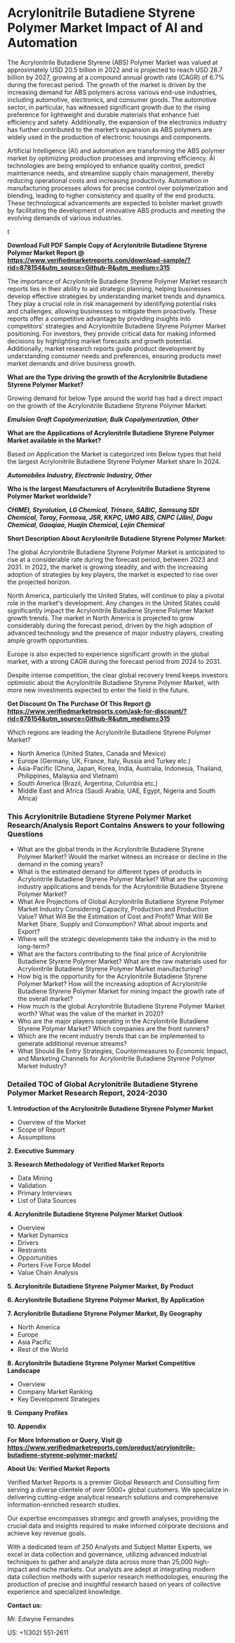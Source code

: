 <meta name="title" content="Global Acrylonitrile Butadiene Styrene Polymer Market Impact of AI and Automation"><meta name="description" content="The Acrylonitrile Butadiene Styrene (ABS) Polymer Market was valued at approximately USD 20.5 billion in 2022 and is projected to reach USD 28.7 billion by 2027, growi"><meta name="title" content="Acrylonitrile Butadiene Styrene Polymer Market Size, Share, Scope, Trends, Growth, Opportunities, Analysis, Forecast"><h1>Acrylonitrile Butadiene Styrene Polymer Market Impact of AI and Automation</h1><p>The Acrylonitrile Butadiene Styrene (ABS) Polymer Market was valued at approximately USD 20.5 billion in 2022 and is projected to reach USD 28.7 billion by 2027, growing at a compound annual growth rate (CAGR) of 6.7% during the forecast period. The growth of the market is driven by the increasing demand for ABS polymers across various end-use industries, including automotive, electronics, and consumer goods. The automotive sector, in particular, has witnessed significant growth due to the rising preference for lightweight and durable materials that enhance fuel efficiency and safety. Additionally, the expansion of the electronics industry has further contributed to the market’s expansion as ABS polymers are widely used in the production of electronic housings and components.</p><p>Artificial Intelligence (AI) and automation are transforming the ABS polymer market by optimizing production processes and improving efficiency. AI technologies are being employed to enhance quality control, predict maintenance needs, and streamline supply chain management, thereby reducing operational costs and increasing productivity. Automation in manufacturing processes allows for precise control over polymerization and blending, leading to higher consistency and quality of the end products. These technological advancements are expected to bolster market growth by facilitating the development of innovative ABS products and meeting the evolving demands of various industries.</p>t</p><p id="" class=""><strong>Download Full PDF Sample Copy of Acrylonitrile Butadiene Styrene Polymer Market Report @ <a href="https://www.verifiedmarketreports.com/download-sample/?rid=878154&utm_source=Github-R&utm_medium=315" target="_blank">https://www.verifiedmarketreports.com/download-sample/?rid=878154&utm_source=Github-R&utm_medium=315</a></strong></p><p>The importance of&nbsp;Acrylonitrile Butadiene Styrene Polymer Market research reports lies in their ability to aid strategic planning, helping businesses develop effective strategies by understanding market trends and dynamics. They play a crucial role in risk management by identifying potential risks and challenges, allowing businesses to mitigate them proactively. These reports offer a competitive advantage by providing insights into competitors' strategies and Acrylonitrile Butadiene Styrene Polymer Market positioning. For investors, they provide critical data for making informed decisions by highlighting market forecasts and growth potential. Additionally, market research reports guide product development by understanding consumer needs and preferences, ensuring products meet market demands and drive business growth.</p><p><strong>What are the&nbsp;Type driving the growth of the Acrylonitrile Butadiene Styrene Polymer Market?</strong></p><p id="" class="">Growing demand for below Type around the world has had a direct impact on the growth of the Acrylonitrile Butadiene Styrene Polymer Market:</p><em><strong>Emulsion Graft Copolymerization, Bulk Copolymerization, Other</strong></em></p><strong>What are the&nbsp;Applications&nbsp;of Acrylonitrile Butadiene Styrene Polymer Market available in the Market?</strong></p><p id="" class="">Based on Application the Market is categorized into Below types that held the largest Acrylonitrile Butadiene Styrene Polymer Market share In 2024.</p><em><strong>Automobiles Industry, Electronic Industry, Other</strong></em></p><strong>Who is the largest Manufacturers of Acrylonitrile Butadiene Styrene Polymer Market worldwide?</strong></p><p><em><strong>CHIMEI, Styrolution, LG Chemical, Trinseo, SABIC, Samsung SDI Chemical, Toray, Formosa, JSR, KKPC, UMG ABS, CNPC (Jilin), Dagu Chemical, Gaoqiao, Huajin Chemical, Lejin Chemical</strong></em></p><p id="" class=""><strong>Short Description About Acrylonitrile Butadiene Styrene Polymer Market:</strong></p><p>The global Acrylonitrile Butadiene Styrene Polymer Market is anticipated to rise at a considerable rate during the forecast period, between 2023 and 2031. In 2022, the market is growing steadily, and with the increasing adoption of strategies by key players, the market is expected to rise over the projected horizon.</p><p>North America, particularly the United States, will continue to play a pivotal role in the market's development. Any changes in the United States could significantly impact the Acrylonitrile Butadiene Styrene Polymer Market growth trends. The market in North America is projected to grow considerably during the forecast period, driven by the high adoption of advanced technology and the presence of major industry players, creating ample growth opportunities.</p><p>Europe is also expected to experience significant growth in the global market, with a strong CAGR during the forecast period from 2024 to 2031.</p><p>Despite intense competition, the clear global recovery trend keeps investors optimistic about the Acrylonitrile Butadiene Styrene Polymer Market, with more new investments expected to enter the field in the future.</p><p id="" class=""><strong>Get Discount On The Purchase Of This Report @ <a href="https://www.verifiedmarketreports.com/ask-for-discount/?rid=878154&utm_source=Github-R&utm_medium=315" target="_blank">https://www.verifiedmarketreports.com/ask-for-discount/?rid=878154&utm_source=Github-R&utm_medium=315</a></strong></p>Which regions are leading the Acrylonitrile Butadiene Styrene Polymer Market?</p><ul><li>North America (United States, Canada and Mexico)</li><li>Europe (Germany, UK, France, Italy, Russia and Turkey etc.)</li><li>Asia-Pacific (China, Japan, Korea, India, Australia, Indonesia, Thailand, Philippines, Malaysia and Vietnam)</li><li>South America (Brazil, Argentina, Columbia etc.)</li><li>Middle East and Africa (Saudi Arabia, UAE, Egypt, Nigeria and South Africa)</li></ul><h3 id="" class="">This Acrylonitrile Butadiene Styrene Polymer Market Research/Analysis Report Contains Answers to your following Questions</h3><ul><li>What are the global trends in the Acrylonitrile Butadiene Styrene Polymer Market? Would the market witness an increase or decline in the demand in the coming years?</li><li>What is the estimated demand for different types of products in Acrylonitrile Butadiene Styrene Polymer Market? What are the upcoming industry applications and trends for the Acrylonitrile Butadiene Styrene Polymer Market?</li><li>What Are Projections of Global Acrylonitrile Butadiene Styrene Polymer Market Industry Considering Capacity, Production and Production Value? What Will Be the Estimation of Cost and Profit? What Will Be Market Share, Supply and Consumption? What about imports and Export?</li><li>Where will the strategic developments take the industry in the mid to long-term?</li><li>What are the factors contributing to the final price of Acrylonitrile Butadiene Styrene Polymer Market? What are the raw materials used for Acrylonitrile Butadiene Styrene Polymer Market manufacturing?</li><li>How big is the opportunity for the Acrylonitrile Butadiene Styrene Polymer Market? How will the increasing adoption of Acrylonitrile Butadiene Styrene Polymer Market for mining impact the growth rate of the overall market?</li><li>How much is the global Acrylonitrile Butadiene Styrene Polymer Market worth? What was the value of the market In 2020?</li><li>Who are the major players operating in the Acrylonitrile Butadiene Styrene Polymer Market? Which companies are the front runners?</li><li>Which are the recent industry trends that can be implemented to generate additional revenue streams?</li><li>What Should Be Entry Strategies, Countermeasures to Economic Impact, and Marketing Channels for Acrylonitrile Butadiene Styrene Polymer Market Industry?</li></ul><h3 id="" class="">Detailed TOC of Global Acrylonitrile Butadiene Styrene Polymer Market Research Report, 2024-2030</h3><p id="" class=""><strong>1. Introduction of the Acrylonitrile Butadiene Styrene Polymer Market</strong></p><ul><li>Overview of the Market</li><li>Scope of Report</li><li>Assumptions</li></ul><p id="" class=""><strong>2. Executive Summary</strong></p><p id="" class=""><strong>3. Research Methodology of Verified Market Reports</strong></p><ul><li>Data Mining</li><li>Validation</li><li>Primary Interviews</li><li>List of Data Sources</li></ul><p id="" class=""><strong>4. Acrylonitrile Butadiene Styrene Polymer Market Outlook</strong></p><ul><li>Overview</li><li>Market Dynamics</li><li>Drivers</li><li>Restraints</li><li>Opportunities</li><li>Porters Five Force Model</li><li>Value Chain Analysis</li></ul><p id="" class=""><strong>5. Acrylonitrile Butadiene Styrene Polymer Market, By Product</strong></p><p id="" class=""><strong>6. Acrylonitrile Butadiene Styrene Polymer Market, By Application</strong></p><p id="" class=""><strong>7. Acrylonitrile Butadiene Styrene Polymer Market, By Geography</strong></p><ul><li>North America</li><li>Europe</li><li>Asia Pacific</li><li>Rest of the World</li></ul><p id="" class=""><strong>8. Acrylonitrile Butadiene Styrene Polymer Market Competitive Landscape</strong></p><ul><li>Overview</li><li>Company Market Ranking</li><li>Key Development Strategies</li></ul><p id="" class=""><strong>9. Company Profiles</strong></p><p id="" class=""><strong>10. Appendix</strong></p><p id="" class=""><strong>For More Information or Query, Visit @ <a href="https://www.verifiedmarketreports.com/product/acrylonitrile-butadiene-styrene-polymer-market/" target="_blank">https://www.verifiedmarketreports.com/product/acrylonitrile-butadiene-styrene-polymer-market/</a></strong></p><p id="" class=""><strong>About Us: Verified Market Reports</strong></p><p id="" class="">Verified Market Reports is a premier Global Research and Consulting firm serving a diverse clientele of over 5000+ global customers. We specialize in delivering cutting-edge analytical research solutions and comprehensive information-enriched research studies.</p><p id="" class="">Our expertise encompasses strategic and growth analyses, providing the crucial data and insights required to make informed corporate decisions and achieve key revenue goals.</p><p id="" class="">With a dedicated team of 250 Analysts and Subject Matter Experts, we excel in data collection and governance, utilizing advanced industrial techniques to gather and analyze data across more than 25,000 high-impact and niche markets. Our analysts are adept at integrating modern data collection methods with superior research methodologies, ensuring the production of precise and insightful research based on years of collective experience and specialized knowledge.</p><p id="" class=""><strong>Contact us:</strong></p><p id="" class="">Mr. Edwyne Fernandes</p><p id="" class="">US: +1(302) 551-2611</p>